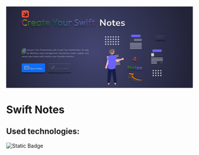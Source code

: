 ![Create your swift notes](./src/assets/images/git_hub_banner.jpg)

# Swift Notes

## Used technologies:
![Static Badge](https://img.shields.io/badge/:badgeContent?style=flat-square&logo=react&logoColor=40A2E3&label=React&labelColor=FFF6E9&color=FFA447)

